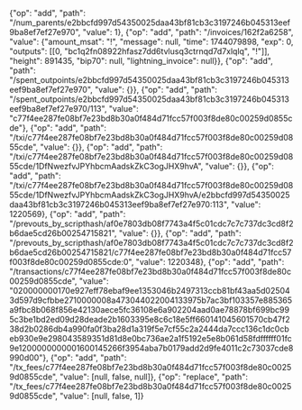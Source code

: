 {"op": "add", "path": "/num_parents/e2bbcfd997d54350025daa43bf81cb3c3197246b045313eef9ba8ef7ef27e970", "value": 1},
{"op": "add", "path": "/invoices/162f2a6258", "value": {"amount_msat": "!", "message": null, "time": 1744079898, "exp": 0, "outputs": [[0, "bc1q2fn08922hfasz7dd6tvlusq3ctrnqd7d7xlqlq", "!"]], "height": 891435, "bip70": null, "lightning_invoice": null}},
{"op": "add", "path": "/spent_outpoints/e2bbcfd997d54350025daa43bf81cb3c3197246b045313eef9ba8ef7ef27e970", "value": {}},
{"op": "add", "path": "/spent_outpoints/e2bbcfd997d54350025daa43bf81cb3c3197246b045313eef9ba8ef7ef27e970/113", "value": "c77f4ee287fe08bf7e23bd8b30a0f484d71fcc57f003f8de80c00259d0855cde"},
{"op": "add", "path": "/txi/c77f4ee287fe08bf7e23bd8b30a0f484d71fcc57f003f8de80c00259d0855cde", "value": {}},
{"op": "add", "path": "/txi/c77f4ee287fe08bf7e23bd8b30a0f484d71fcc57f003f8de80c00259d0855cde/1DfNwezfvJPYhbcmAadskZkC3ogJHX9hvA", "value": {}},
{"op": "add", "path": "/txi/c77f4ee287fe08bf7e23bd8b30a0f484d71fcc57f003f8de80c00259d0855cde/1DfNwezfvJPYhbcmAadskZkC3ogJHX9hvA/e2bbcfd997d54350025daa43bf81cb3c3197246b045313eef9ba8ef7ef27e970:113", "value": 1220569},
{"op": "add", "path": "/prevouts_by_scripthash/af0e7803db08f7743a4f5c01cdc7c7c737dc3cd8f2b6dae5cd26b00254715821", "value": {}},
{"op": "add", "path": "/prevouts_by_scripthash/af0e7803db08f7743a4f5c01cdc7c7c737dc3cd8f2b6dae5cd26b00254715821/c77f4ee287fe08bf7e23bd8b30a0f484d71fcc57f003f8de80c00259d0855cde:0", "value": 1220348},
{"op": "add", "path": "/transactions/c77f4ee287fe08bf7e23bd8b30a0f484d71fcc57f003f8de80c00259d0855cde", "value": "020000000170e927eff78ebaf9ee1353046b2497313ccb81bf43aa5d025043d597d9cfbbe2710000008a473044022004133975b7ac3bf103357e885365a9fbc8b068f856e42130aece5fc36108e6a902204aad0ae78878bf699bc995c3be1bd2ed09d28deade2b1603395e8c6c18e5ff660141045601570cb47f238d2b0286db4a990fa0f3ba28d1a319f5e7cf55c2a2444da7ccc136c1dc0cbeb930e9e298043589351d81d8e0bc736ae2a1f5192e5e8b061d58fdffffff01fc9e1200000000001600145266f3954aba7b0179add2d9fe4011c2c73037cde8990d00"},
{"op": "add", "path": "/tx_fees/c77f4ee287fe08bf7e23bd8b30a0f484d71fcc57f003f8de80c00259d0855cde", "value": [null, false, null]},
{"op": "replace", "path": "/tx_fees/c77f4ee287fe08bf7e23bd8b30a0f484d71fcc57f003f8de80c00259d0855cde", "value": [null, false, 1]}